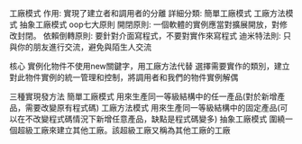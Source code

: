 工廠模式
作用:
    實現了建立者和調用者的分離
    詳細分類:
        簡單工廠模式
        工廠方法模式
        抽象工廠模式
oop七大原則
    開閉原則: 一個軟體的實例應當對擴展開放，對修改封閉。
    依賴倒轉原則: 要針對介面寫程式，不要對實作來寫程式
    迪米特法則: 只與你的朋友進行交流，避免與陌生人交流

核心
    實例化物件不使用new關鍵字，用工廠方法代替
    選擇需要實作的類別，建立對此物件實例的統一管理和控制，將調用者和我們的物件實例解偶

三種實現發方法
    簡單工廠模式
        用來生產同一等級結構中的任一產品(對於新增產品，需要改變原有程式碼)
    工廠方法模式
        用來生產同一等級結構中的固定產品(可以在不改變程式碼情況下新增任意產品，缺點是程式碼變多)
    抽象工廠模式
        圍繞一個超級工廠來建立其他工廠。該超級工廠又稱為其他工廠的工廠